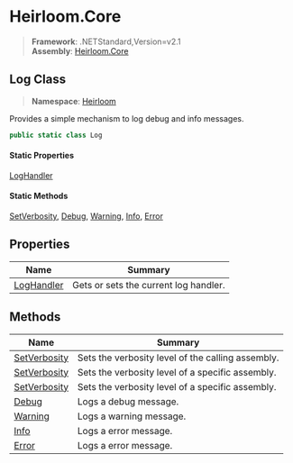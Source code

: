 # Heirloom.Core

> **Framework**: .NETStandard,Version=v2.1  
> **Assembly**: [Heirloom.Core][0]  

## Log Class

> **Namespace**: [Heirloom][0]  

Provides a simple mechanism to log debug and info messages.

```cs
public static class Log
```

#### Static Properties

[LogHandler][1]

#### Static Methods

[SetVerbosity][2], [Debug][3], [Warning][4], [Info][5], [Error][6]

## Properties

| Name            | Summary                               |
|-----------------|---------------------------------------|
| [LogHandler][1] | Gets or sets the current log handler. |

## Methods

| Name              | Summary                                           |
|-------------------|---------------------------------------------------|
| [SetVerbosity][2] | Sets the verbosity level of the calling assembly. |
| [SetVerbosity][2] | Sets the verbosity level of a specific assembly.  |
| [SetVerbosity][2] | Sets the verbosity level of a specific assembly.  |
| [Debug][3]        | Logs a debug message.                             |
| [Warning][4]      | Logs a warning message.                           |
| [Info][5]         | Logs a error message.                             |
| [Error][6]        | Logs a error message.                             |

[0]: ../../Heirloom.Core.md
[1]: Log/LogHandler.md
[2]: Log/SetVerbosity.md
[3]: Log/Debug.md
[4]: Log/Warning.md
[5]: Log/Info.md
[6]: Log/Error.md
